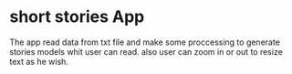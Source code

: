 # short stories App
The app read data from txt file and make some proccessing to generate stories models whit user can read.
also user can zoom in or out to resize text as he wish.
